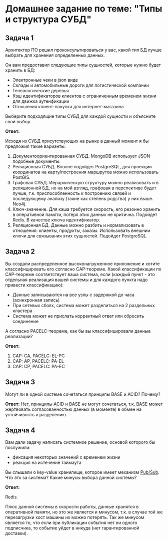 # Домашнее задание по теме: "Типы и структура СУБД"

## Задача 1

Архитектор ПО решил проконсультироваться у вас, какой тип БД 
лучше выбрать для хранения определенных данных.

Он вам предоставил следующие типы сущностей, которые нужно будет хранить в БД:

- Электронные чеки в json виде
- Склады и автомобильные дороги для логистической компании
- Генеалогические деревья
- Кэш идентификаторов клиентов с ограниченным временем жизни для движка аутенфикации
- Отношения клиент-покупка для интернет-магазина

Выберите подходящие типы СУБД для каждой сущности и объясните свой выбор.

**Ответ:**

Исходя из СУБД присутствующих на рынке в данный момент я бы предложил такие варианты:
1. Документоориентированная СУБД. MongoDB использует JSON-подобные документы.
2. Реляционная СУБД. Вполне подойдет PostgreSQL, для проекции координатов на карту/построения маршрутов можно использовать PostGIS.
3. Графовая СУБД. Иерархическую структуру можно реализовать и в реляционной БД, но на мой взгляд, графовая в перспективе будет лучше, т.к. приспособленность к построению связей и последующему анализу (такие как степень родства) у них выше. Neo4j.
4. Ключ-значение. Для кэша требуется скорость, его резонно хранить в оперативной памяти, потеря этих данных не критична. Подойдет Redis. В качестве ключа идентификатор.
5. Реляционная БД. Данные можно разбить и нормализовать в отношения: клиенты, продукты, заказы. Использовать внешнии ключи для связывания этих сущностей. Подойдет PostgreSQL.

## Задача 2

Вы создали распределенное высоконагруженное приложение и хотите классифицировать его согласно 
CAP-теореме. Какой классификации по CAP-теореме соответствует ваша система, если 
(каждый пункт - это отдельная реализация вашей системы и для каждого пункта надо привести классификацию):

- Данные записываются на все узлы с задержкой до часа (асинхронная запись)
- При сетевых сбоях, система может разделиться на 2 раздельных кластера
- Система может не прислать корректный ответ или сбросить соединение

А согласно PACELC-теореме, как бы вы классифицировали данные реализации?

**Ответ:**

1. CAP: CA, PACELC: EL-PC
2. CAP: AP, PACELC: PA-EL
3. CAP: CP, PACELC: PA-EC

## Задача 3

Могут ли в одной системе сочетаться принципы BASE и ACID? Почему?

**Ответ:**
Нет, принципы ACID и BASE не могут сочетаться, т.к. BASE может жертвовать согласованностью данных (в моменте) в обмен на устойчивость к разделению.

## Задача 4

Вам дали задачу написать системное решение, основой которого бы послужили:

- фиксация некоторых значений с временем жизни
- реакция на истечение таймаута

Вы слышали о key-value хранилище, которое имеет механизм [Pub/Sub](https://habr.com/ru/post/278237/). 
Что это за система? Какие минусы выбора данной системы?

**Ответ:**

Redis.

Плюс данной системы в скорости работы, данные хранятся в оперативной памяти, но это же является и минусом, т.к. в случае той же перезагрузки хост машины их можно потерять. Так же минусом является то, что если при публикации события нет ни одного подписчика, то событие уйдет в никуда (нет гарантированной доставки).
